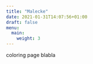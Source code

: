 ```yaml
---
title: "Malecke"
date: 2021-01-31T14:07:56+01:00
draft: false
menu:
  main:
    weight: 3
---
```


coloring page blabla